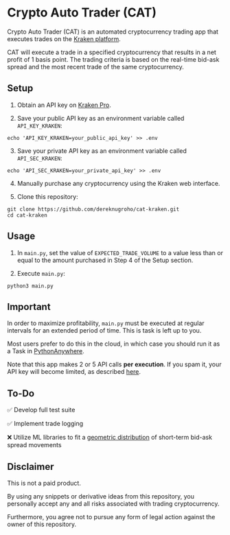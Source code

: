 # Crypto Auto Trader (CAT)

Crypto Auto Trader (CAT) is an automated cryptocurrency trading app that executes trades on the [Kraken platform](https://www.kraken.com/).

CAT will execute a trade in a specified cryptocurrency that results in a net profit of 1 basis point. The trading criteria is based on the real-time bid-ask spread and the most recent trade of the same cryptocurrency.

## Setup

1. Obtain an API key on [Kraken Pro](https://pro.kraken.com/).

2. Save your public API key as an environment variable called `API_KEY_KRAKEN`:
```
echo 'API_KEY_KRAKEN=your_public_api_key' >> .env
```

3. Save your private API key as an environment variable called `API_SEC_KRAKEN`:
```
echo 'API_SEC_KRAKEN=your_private_api_key' >> .env
```

4. Manually purchase any cryptocurrency using the Kraken web interface.

5. Clone this repository:
```
git clone https://github.com/dereknugroho/cat-kraken.git
cd cat-kraken
```

## Usage

1. In `main.py`, set the value of `EXPECTED_TRADE_VOLUME` to a value less than or equal to the amount purchased in Step 4 of the Setup section.

2. Execute `main.py`:
```
python3 main.py
```

## Important

In order to maximize profitability, `main.py` must be executed at regular intervals for an extended period of time. This is task is left up to you.

Most users prefer to do this in the cloud, in which case you should run it as a Task in [PythonAnywhere](https://www.pythonanywhere.com/).

Note that this app makes 2 or 5 API calls **per execution**. If you spam it, your API key will become limited, as described [here](https://docs.kraken.com/api/docs/guides/spot-rest-ratelimits/).

## To-Do

:white_check_mark: Develop full test suite

:white_check_mark: Implement trade logging

:x: Utilize ML libraries to fit a [geometric distribution](https://en.wikipedia.org/wiki/Geometric_distribution) of short-term bid-ask spread movements

## Disclaimer

This is not a paid product.

By using any snippets or derivative ideas from this repository, you personally accept any and all risks associated with trading cryptocurrency.

Furthermore, you agree not to pursue any form of legal action against the owner of this repository.
